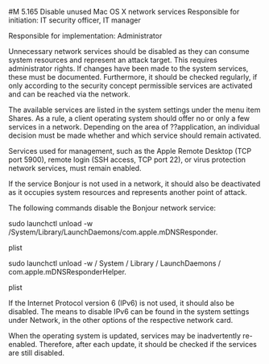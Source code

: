 #M 5.165 Disable unused Mac OS X network services
Responsible for initiation: IT security officer, IT manager

Responsible for implementation: Administrator

Unnecessary network services should be disabled as they can consume system resources and represent an attack target. This requires administrator rights. If changes have been made to the system services, these must be documented. Furthermore, it should be checked regularly, if only according to the security concept permissible services are activated and can be reached via the network.

The available services are listed in the system settings under the menu item Shares. As a rule, a client operating system should offer no or only a few services in a network. Depending on the area of ??application, an individual decision must be made whether and which service should remain activated.

Services used for management, such as the Apple Remote Desktop (TCP port 5900), remote login (SSH access, TCP port 22), or virus protection network services, must remain enabled.

If the service Bonjour is not used in a network, it should also be deactivated as it occupies system resources and represents another point of attack.

The following commands disable the Bonjour network service:

sudo launchctl unload -w /System/Library/LaunchDaemons/com.apple.mDNSResponder.

plist

sudo launchctl unload -w / System / Library / LaunchDaemons / com.apple.mDNSResponderHelper.

plist

If the Internet Protocol version 6 (IPv6) is not used, it should also be disabled. The means to disable IPv6 can be found in the system settings under Network, in the other options of the respective network card.

When the operating system is updated, services may be inadvertently re-enabled. Therefore, after each update, it should be checked if the services are still disabled.



